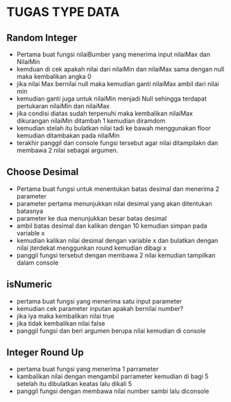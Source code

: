 # TUGAS TYPE DATA

## Random Integer
- Pertama buat fungsi nilaiBumber yang menerima input nilaiMax dan NilaiMin
- kemduan di cek apakah nilai dari nilaiMin dan nilaiMax sama dengan null maka kembalikan angka 0
- jika nilai Max bernilai null maka kemudian ganti nilaiMax ambil dari nilai min
- kemudian ganti juga untuk nilaiMin menjadi Null sehingga  terdapat pertukaran nilaiMin dan nilaiMax
- jika condisi diatas sudah terpenuhi maka kembalikan nilaiMax dikurangan nilaiMin ditambah 1 kemudian diramdom
- kemudian stelah itu bulatkan nilai tadi ke bawah menggunakan floor kemudian ditambakan pada nilaiMin
- terakhir panggil dan console fungsi tersebut agar nilai ditampilakn dan membawa 2 nilai sebagai argumen.

## Choose Desimal
-  Pertama buat fungsi untuk menentukan batas desimal dan menerima 2 parameter
-  parameter pertama menunjukkan nilai desimal yang akan ditentukan batasnya
-  parameter ke dua menunjukkan besar batas desimal
-  ambil batas desimal dan kalikan dengan 10 kemudian simpan pada variable x
-  kemudian kalikan nilai desimal dengan variable x dan bulatkan dengan nilai jterdekat menggunkan round kemudian dibagi x
-  panggil fungsi tersebut dengan membawa 2 nilai kemudian tampilkan dalam console

## isNumeric
- pertama buat fungsi yang menerima satu input parameter
- kemudian cek parameter inputan apakah bernilai number?
- jika iya maka kembalikan nilai true
- jika tidak kembalikan nilai false
- panggil fungsi dan beri argumen berupa nilai kemudian di console

## Integer Round Up
- pertama buat fungsi yang menerima 1 parrameter
- kambalikan nilai dengan mengambil parrameter kemudian di bagi 5 setelah itu dibulatkan keatas lalu dikali 5
- panggil fungsi dengan membawa nilai number sambi lalu diconsole
